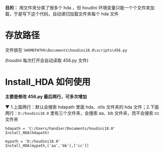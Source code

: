 **目的：** 用文件夹分类了很多个 hda ，但 houdini 环境变量只能一个个文件夹加载，于是写下这个代码，自动递归加载文件夹每个 hda 文件

# 存放路径
文件放在 `%HOMEPATH%\Documents\houdini18.0\scripts\456.py`

(houdini 每次打开会自动读取 456.py 文件)

# Install_HDA 如何使用
**主要是修改 456.py 最后两行，可多次增加**

▼ 1.上面两行：默认会搜索 hdapath 里面 hda、otls 文件夹的 hda 文件；2.下面两行：`D:/houdini18.0` 里有三个文件夹，会搜索 aa、bb 文件夹，而不会搜索 cc 文件夹
```
hdapath = 'C:/Users/handier/Documents/houdini18.0'
Install_HDA(hdapath)

mypath = 'D:/houdini18.0'
Install_HDA(mypath,['aa','bb'],['cc'])
```
